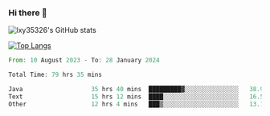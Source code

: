 ### Hi there 👋

<!--
**lxy35326/lxy35326** is a ✨ _special_ ✨ repository because its `README.md` (this file) appears on your GitHub profile.

Here are some ideas to get you started:

- 🔭 I’m currently working on ...
- 🌱 I’m currently learning ...
- 👯 I’m looking to collaborate on ...
- 🤔 I’m looking for help with ...
- 💬 Ask me about ...
- 📫 How to reach me: ...
- 😄 Pronouns: ...
- ⚡ Fun fact: ...
-->

![lxy35326's GitHub stats](https://github-readme-stats.vercel.app/api?username=lxy35326&show_icons=true)

[![Top Langs](https://github-readme-stats.vercel.app/api/top-langs/?username=anuraghazra&layout=compact)](https://github.com/anuraghazra/github-readme-stats)

<!--START_SECTION:waka-->

```rust
From: 10 August 2023 - To: 28 January 2024

Total Time: 79 hrs 35 mins

Java                   35 hrs 40 mins  █████████▓░░░░░░░░░░░░░░░   38.92 %
Text                   15 hrs 12 mins  ████░░░░░░░░░░░░░░░░░░░░░   16.59 %
Other                  12 hrs 4 mins   ███▒░░░░░░░░░░░░░░░░░░░░░   13.17 %
```

<!--END_SECTION:waka-->

